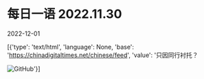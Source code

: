 # 每日一语 2022.11.30

2022-12-01

[{'type': 'text/html', 'language': None, 'base': 'https://chinadigitaltimes.net/chinese/feed', 'value': '只因同行衬托？

![GitHub](https://chinadigitaltimes.net/chinese/files/2022/12/2022.11.30.3.jpg)'}]